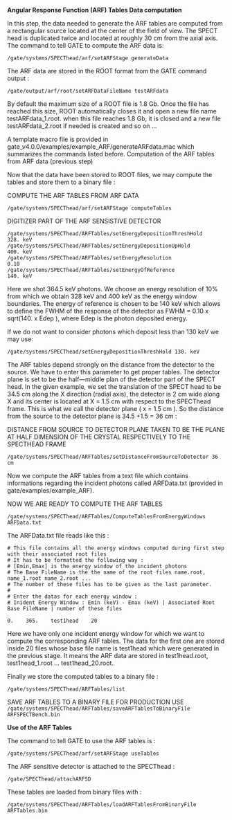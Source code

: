 **Angular Response Function (ARF) Tables Data computation**

In this step, the data needed to generate the ARF tables are computed from a rectangular source located at the center of the field of view. The SPECT head is duplicated twice and located at roughly 30 cm from the axial axis. The command to tell GATE to compute the ARF data is:

`/gate/systems/SPECThead/arf/setARFStage generateData`

The ARF data are stored in the ROOT format from the GATE command output :

`/gate/output/arf/root/setARFDataFileName testARFdata`

By default the maximum size of a ROOT file is 1.8 Gb. Once the file has reached this size, ROOT automatically closes it and open a new file name testARFdata_1.root. when this file reaches 1.8 Gb, it is closed and a new file testARFdata_2.root if needed is created and so on ...

A template macro file is provided in gate_v4.0.0/examples/example_ARF/generateARFdata.mac which summarizes the commands listed before.
Computation of the ARF tables from ARF data (previous step)

Now that the data have been stored to ROOT files, we may compute the tables and store them to a binary file :

COMPUTE THE ARF TABLES FROM ARF DATA

`/gate/systems/SPECThead/arf/setARFStage computeTables`

DIGITIZER PART OF THE ARF SENSISTIVE DETECTOR

`/gate/systems/SPECThead/ARFTables/setEnergyDepositionThreshHold       328. keV`<br/>
`/gate/systems/SPECThead/ARFTables/setEnergyDepositionUpHold           400. keV`<br/>
`/gate/systems/SPECThead/ARFTables/setEnergyResolution                 0.10`<br/>
`/gate/systems/SPECThead/ARFTables/setEnergyOfReference                140. keV`<br/>

Here we shot 364.5 keV photons. We choose an energy resolution of 10% from which we obtain 328 keV and 400 keV as the energy window boundaries. The energy of reference is chosen to be 140 keV which allows to define the FWHM of the response of the detector as FWHM = 0.10 x sqrt(140. x Edep ), where Edep is the photon deposited energy.

If we do not want to consider photons which deposit less than 130 keV we may use:

`/gate/systems/SPECThead/setEnergyDepositionThreshHold 130. keV`

The ARF tables depend strongly on the distance from the detector to the source. We have to enter this parameter to get proper tables. The detector plane is set to be the half—middle plan of the detector part of the SPECT head. In the given example, we set the translation of the SPECT head to be 34.5 cm along the X direction (radial axis), the detector is 2 cm wide along X and its center is located at X = 1.5 cm with respect to the SPECThead frame. This is what we call the detector plane ( x = 1.5 cm ). So the distance from the source to the detector plane is 34.5 +1.5 = 36 cm :

DISTANCE FROM SOURCE TO DETECTOR PLANE TAKEN TO BE THE PLANE AT HALF DIMENSION OF THE CRYSTAL RESPECTIVELY TO THE SPECTHEAD FRAME

`/gate/systems/SPECThead/ARFTables/setDistanceFromSourceToDetector 36 cm`

Now we compute the ARF tables from a text file which contains informations regarding the incident photons called ARFData.txt (provided in gate/examples/example_ARF).

NOW WE ARE READY TO COMPUTE THE ARF TABLES

`/gate/systems/SPECThead/ARFTables/ComputeTablesFromEnergyWindows ARFData.txt`

The ARFData.txt file reads like this :

`# This file contains all the energy windows computed during first step with their associated root files`<br/>
`# It has to be formatted the following way :`<br/>
`# [Emin,Emax] is the energy window of the incident photons`<br/>
`# The Base FileName is the the name of the root files name.root, name_1.root name_2.root ...`<br/>
`# The number of these files has to be given as the last parameter.`<br/>
`#`<br/>
`# Enter the datas for each energy window :`<br/>
`# Inident Energy Window : Emin (keV) - Emax (keV) | Associated Root Base FileName | number of these files`<br/>

`0.    365.    test1head    20`

Here we have only one incident energy window for which we want to compute the corresponding ARF tables. The data for the first one are stored inside 20 files whose base file name is test1head which were generated in the previous stage. It means the ARF data are stored in test1head.root, test1head_1.root ... test1head_20.root.

Finally we store the computed tables to a binary file :

`/gate/systems/SPECThead/ARFTables/list`

SAVE ARF TABLES TO A BINARY FILE FOR PRODUCTION USE
`/gate/systems/SPECThead/ARFTables/saveARFTablesToBinaryFile ARFSPECTBench.bin`

**Use of the ARF Tables**

The command to tell GATE to use the ARF tables is :

`/gate/systems/SPECThead/arf/setARFStage useTables`

The ARF sensitive detector is attached to the SPECThead :

`/gate/SPECThead/attachARFSD`

These tables are loaded from binary files with :

`/gate/systems/SPECThead/ARFTables/loadARFTablesFromBinaryFile ARFTables.bin`

